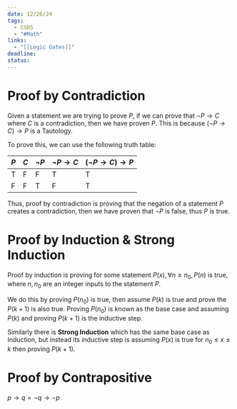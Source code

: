 ```yaml
---
date: 12/26/24
tags:
  - CSDS
  - "#Math"
links:
  - "[[Logic Gates]]"
deadline: 
status:
---
```

# Proof by Contradiction
Given a statement we are trying to prove $P$, if we can prove that $\neg P\rightarrow C$ where $C$ is a contradiction, then we have proven $P$. This is because $(\neg P\rightarrow C)\rightarrow P$ is a Tautology. 

To prove this, we can use the following truth table:

| $P$ | $C$ | $\neg P$ | $\neg P \rightarrow C$ | $(\neg P\rightarrow C)\rightarrow P$ |
| --- | --- | -------- | ---------------------- | ------------------------------------ |
| T   | F   | F        | T                      | T                                    |
| F   | F   | T        | F                      | T                                    |

Thus, proof by contradiction is proving that the negation of a statement $P$ creates a contradiction, then we have proven that $\neg P$ is false, thus $P$ is true.
# Proof by Induction & Strong Induction
Proof by induction is proving for some statement $P(x), \forall n\geq n_0,P(n)$ is true, where $n, n_0$ are an integer inputs to the statement $P$.

We do this by proving $P(n_0)$ is true, then assume $P(k)$ is true and prove the  $P(k+1)$ is also true. Proving $P(n_0)$ is known as the base case and assuming $P(k)$ and proving $P(k+1)$ is the inductive step.

Similarly there is **Strong Induction** which has the same base case as Induction, but instead its inductive step is assuming $P(x)$ is true for $n_{0}\leq x \leq k$ then proving $P(k+1)$.
# Proof by Contrapositive
$p\rightarrow q =\neg q \rightarrow \neg p$
